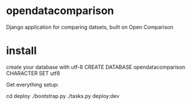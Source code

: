 opendatacomparison
==================

Django application for comparing datsets, built on Open Comparison


install
=======

create your database with utf-8
CREATE DATABASE opendatacomparison CHARACTER SET utf8

Get everything setup:

cd deploy
./bootstrap.py
./tasks.py deploy:dev
